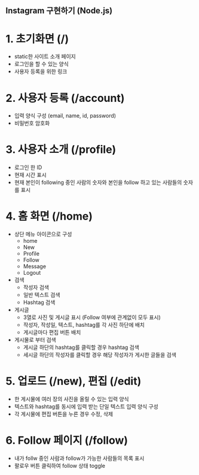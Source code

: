 ## Instagram 구현하기 (Node.js)

# 1. 초기화면 (/)
+ static한 사이트 소개 페이지
+ 로그인을 할 수 있는 양식
+ 사용자 등록을 위한 링크

# 2. 사용자 등록 (/account)
+ 입력 양식 구성 (email, name, id, password)
+ 비밀번호 암호화

# 3. 사용자 소개 (/profile)
+ 로그인 한 ID
+ 현재 시간 표시
+ 현재 본인이 following 중인 사람의 숫자와 본인을 follow 하고 있는 사람들의 숫자를 표시

# 4. 홈 화면 (/home)
+ 상단 메뉴 아이콘으로 구성
  + home
  + New
  + Profile
  + Follow
  + Message
  + Logout
+ 검색
  + 작성자 검색
  + 일반 텍스트 검색
  + Hashtag 검색
+ 게시글
  + 3열로 사진 및 게시글 표시 (Follow 여부에 관계없이 모두 표시)
  + 작성자, 작성일, 텍스트, hashtag를 각 사진 하단에 배치
  + 게시글마다 편집 버튼 배치
+ 게시물로 부터 검색
  + 게시글 하단의 hashtag를 클릭할 경우 hashtag 검색
  + 세시글 하단의 작성자를 클릭할 경우 해당 작성자가 게시한 글들을 검색

# 5. 업로드 (/new), 편집 (/edit)
+ 한 게시물에 여러 장의 사진을 올릴 수 있는 입력 양식
+ 텍스트와 hashtag를 동시에 입력 받는 단일 텍스트 입력 양식 구성
+ 각 게시물에 편집 버튼을 누른 경우 수정, 삭제

# 6. Follow 페이지 (/follow)
+ 내가 follw 중인 사람과 follow가 가능한 사람들의 목록 표시
+ 팔로우 버튼 클릭하여 follow 상태 toggle
